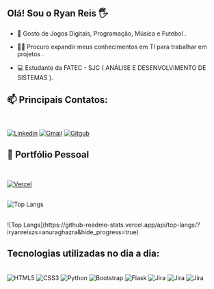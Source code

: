 ## Olá! Sou o Ryan Reis 🖐️

- 👀 Gosto de Jogos Digitais, Programação, Música e Futebol .

- 👨‍🎓 Procuro expandir meus conhecimentos em TI para trabalhar em projetos .
- 💻 Estudante da FATEC - SJC ( ANÁLISE E DESENVOLVIMENTO DE SISTEMAS ).

## 📫 Principais Contatos:
<br/>

[![Linkedin](https://img.shields.io/badge/LinkedIn-0077B5?style=for-the-badge&logo=linkedin&logoColor=white)](https://www.linkedin.com/in/iryanreiszs/)
[![Gmail](https://img.shields.io/badge/Gmail-D14836?style=for-the-badge&logo=gmail&logoColor=white)](mailto:ryanreisunivap@gmail.com)
[![Gitgub](https://img.shields.io/badge/GitHub-100000?style=for-the-badge&logo=github&logoColor=white)](https://github.com/iryanreiszs)

## 💼 Portfólio Pessoal
<br/>

[![Vercel](https://img.shields.io/badge/Vercel-000000?style=for-the-badge&logo=vercel&logoColor=white)](https://portfolio-ryan-nine.vercel.app/)


##
![Top Langs](https://github-readme-stats.vercel.app/api/top-langs/?username=iryanreiszs&langs_count=8)
<br/>

<br/>
![Top Langs](https://github-readme-stats.vercel.app/api/top-langs/?iryanreiszs=anuraghazra&hide_progress=true)

## Tecnologias utilizadas no dia a dia:

<div style="display: inline-block"><br/>
    <img align="center" alt="HTML5" src="https://img.shields.io/badge/HTML5-E34F26?style=for-the-badge&logo=html5&logoColor=white"/>
    <img align="center" alt="CSS3" src="https://img.shields.io/badge/CSS3-1572B6?style=for-the-badge&logo=css3&logoColor=white"/>
    <img align="center" alt="Python" src="https://img.shields.io/badge/Python-14354C?style=for-the-badge&logo=python&logoColor=white"/>
    <img align="center" alt="Bootstrap" src="https://img.shields.io/badge/Bootstrap-563D7C?style=for-the-badge&logo=bootstrap&logoColor=white"/>
    <img align="center" alt="Flask" src="https://img.shields.io/badge/Flask-000000?style=for-the-badge&logo=flask&logoColor=white"/>
    <img align="center" alt="Jira" src="https://img.shields.io/badge/Jira-0052CC?style=for-the-badge&logo=Jira&logoColor=white"/>
    <img align="center" alt="Jira" src="https://img.shields.io/badge/Amazon_AWS-FF9900?style=for-the-badge&logo=amazonaws&logoColor=white"/>
    <img align="center" alt="Jira" src="https://img.shields.io/badge/Notion-000000?style=for-the-badge&logo=notion&logoColor=white"/>
</div><br/>
<br/>


